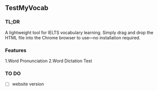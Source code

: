 ## TestMyVocab
### TL;DR
A lightweight tool for IELTS vocabulary learning. Simply drag and drop the HTML file into the Chrome browser to use—no installation required.

### Features
1.Word Pronunciation
2.Word Dictation Test


### TO DO
- [ ] website version